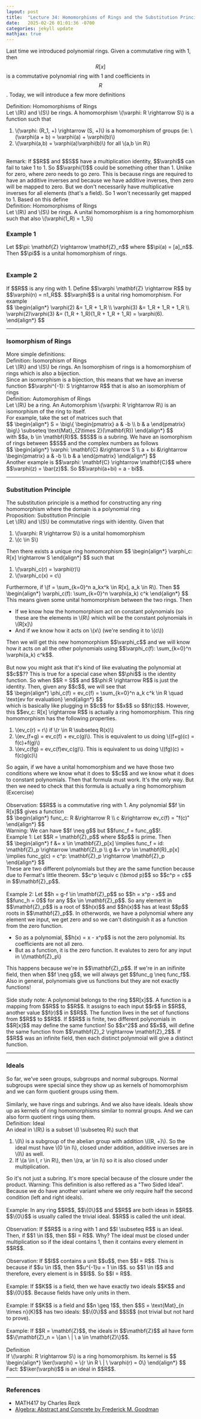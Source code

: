 ```yaml
---
layout: post
title:  "Lecture 34: Homomorphisms of Rings and the Substitution Principle"
date:   2025-02-26 01:01:36 -0700
categories: jekyll update
mathjax: true
---
```

Last time we introduced polynomial rings. Given a commutative ring with 1, then $$R[x]$$ is a commutative polynomial ring with 1 and coefficients in $$R$$. Today, we will introduce a few more definitions
<br>
<!----------------------------------------------------------------------------->
<div class="mintheaderdiv">
Definition: Homomorphisms of Rings
</div>
<div class="mintbodydiv">
Let \(R\) and \(S\) be rings. A homomorphism \(\varphi: R \rightarrow S\) is a function such that
<ol>
	<li>\(\varphi: (R_1, +) \rightarrow (S, +)\) is a homomorphism of groups (ie: \(\varphi(a + b) = \varphi(a) + \varphi(b)\)</li>
	<li>\(\varphi(a,b) = \varphi(a)\varphi(b)\) for all \(a,b \in R\)</li>
</ol>
</div>
<!--------------------------------------------------------------------------->
<br>
Remark: If $$R$$ and $$S$$ have a multiplication identity, $$\varphi$$ can fail to take 1 to 1. So $$\varphi(1)$$ could be something other than 1. Unlike for zero, where zero needs to go zero. This is because rings are required to have an additive inverses and because we have additive inverses, then zero will be mapped to zero. But we don't necessarily have multiplicative inverses for all elements (that's a field). So 1 won't necessarily get mapped to 1. Based on this define
<br>
<!----------------------------------------------------------------------------->
<div class="mintheaderdiv">
Definition: Homomorphisms of Rings
</div>
<div class="mintbodydiv">
Let \(R\) and \(S\) be rings. A unital homomorphism is a ring homomorphism such that also \(\varphi(1_R) = 1_S\)
</div>
<h3>Example 1</h3>
Let $$\pi: \mathbf{Z} \rightarrow \mathbf{Z}_n$$ where $$\pi(a) = [a]_n$$. Then $$\pi$$ is a unital homomorphism of rings.
<br>
<br>
<h3>Example 2</h3>
If $$R$$ is any ring with 1. Define $$\varphi \mathbf{Z} \rightarrow R$$ by $$\varphi(n) = n1_R$$. $$\varphi$$ is a unital ring homomorphism. For example
<div>
$$
\begin{align*}
\varphi(2) &= 1_R + 1_R \\
\varphi(3) &= 1_R + 1_R + 1_R \\
\varphi(2)\varphi(3) &= (1_R + 1_R)(1_R + 1_R + 1_R) = \varphi(6).
\end{align*}
$$
</div>
<hr>

<!------------------------------------------------------------------------->
<h3>Isomorphism of Rings</h3>
More simple definitions:
<br>
<div class="mintheaderdiv">
Definition: Isomorphism of Rings
</div>
<div class="mintbodydiv">
Let \(R\) and \(S\) be rings. An Isomorphism of rings is a homomorphism of rings which is also a bijection.
</div>
Since an isomorphism is a bijection, this means that we have an inverse function $$\varphi^{-1}: S \rightarrow R$$ that is also an isomorphism of rings
<!------------------------------------------------------------------------->
<br>
<div class="mintheaderdiv">
Definition: Automorphism of Rings
</div>
<div class="mintbodydiv">
Let \(R\) be a ring. An Automorphism \(\varphi: R \rightarrow R\) is an isomorphism of the ring to itself.
</div>
<!------------------------------------------------------------------------->
For example, take the set of matrices such that 
<div>
$$
\begin{align*}
S = \big\{ \begin{pmatrix} a & -b \\ b & a \end{pmatrix} \big\} 
\subseteq \text{Mat}_{2\times 2}(\mathbf{R})
\end{align*}
$$
</div>
with $$a, b \in \mathbf{R}$$. $$S$$ is a subring. We have an isomorphism of rings between $$S$$ and the complex numbers as follows
<div>
$$
\begin{align*}
\varphi: \mathbf{C} &\rightarrow S \\
         a + bi &\rightarrow \begin{pmatrix} a & -b \\ b & a \end{pmatrix}
\end{align*}
$$
</div>
Another example is $$\varphi: \mathbf{C} \rightarrow \mathbf{C}$$ where $$\varphi(z) = \bar{z}$$. So $$\varphi(a+bi) = a - bi$$. 
<hr>

<!------------------------------------------------------------------------->
<h3>Substitution Principle</h3>
The substitution principle is a method for constructing any ring homomorphism where the domain is a polynomial ring
<!---------------------------------------------------------------------->
<div class="peachheaderdiv">
Proposition: Substitution Principle
</div>
<div class="peachbodydiv">
Let \(R\) and \(S\) be commutative rings with identity. Given that
<ol> 
	<li>\(\varphi: R \rightarrow S\) is a unital homomorphism</li>
	<li>\(c \in S\)</li>
</ol>
Then there exists a unique ring homomorphism
$$
\begin{align*}
\varphi_c: R[x] \rightarrow S
\end{align*}
$$
such that
<ol> 
	<li>\(\varphi_c(r) = \varphi(r)\)</li>
	<li>\(\varphi_c(x) = c\)</li>
</ol>
Furthermore, if \(f = \sum_{k=0}^n a_kx^k \in R[x], a_k \in R\). Then
$$
\begin{align*}
\varphi_c(f): \sum_{k=0}^n \varphi(a_k) c^k
\end{align*}
$$
</div>
<!---------------------------------------------------------------------->
This means given some unital homomorphism between the two rings. Then
<ul>
<li>If we know how the homomorphism act on constant polynomials (so these are the elements in \(R\) which will be the constant polynomials in \(R[x]\)</li> 
<li>And if we know how it acts on \(x\) (we're sending it to \(c\))</li>
</ul>
Then we will get this new homomorphism $$\varphi_c$$ and we will know how it acts on all the other polynomials using $$\varphi_c(f): \sum_{k=0}^n \varphi(a_k) c^k$$.
<br>
<br>
But now you might ask that it's kind of like evaluating the polynomial at $$c$$?? This is true for a special case when $$\phi$$ is the identity function. So when $$R = S$$ and $$\phi:R \rightarrow R$$ is just the identity. Then, given any $$c$$, we will see that
<div>
$$
\begin{align*}
\phi_c(f) = ev_c(f) = \sum_{k=0}^n a_k c^k \in R \quad \text{ev for evaluation}
\end{align*}
$$
</div>
which is basically like plugging in $$c$$ for $$x$$ so $$f(c)$$. However, this $$ev_c: R[x] \rightarrow R$$ is actually a ring homomorphism. This ring homomorphism has the following properties.
<ol>
	<li>\(ev_c(r) = r\) if \(r \in R \subseteq R(x)\)</li>
	<li>\(ev_(f+g) = ev_c(f) + ev_c(g)\). This is equivalent to us doing \((f+g)(c) = f(c)+f(g)\)</li>
	<li>\(ev_c(fg) = ev_c(f)ev_c(g)\). This is equivalent to us doing \((fg)(c) = f(c)g(c)\)</li>
</ol>
So again, if we have a unital homomorphism and we have those two conditions where we know what it does to $$c$$ and we know what it does to constant polynomials. Then that formula must work. It's the only way. But then we need to check that this formula is actually a ring homomorphism (Excercise)
<br>
<br>
Observation: $$R$$ is a commutative ring with 1. Any polynomial $$f \in R[x]$$ gives a function 
<div>
$$
\begin{align*}
func_c: R &\rightarrow R \\
c &\rightarrow ev_c(f) = "f(c)"
\end{align*}
$$
</div>
Warning: We can have $$f \neq g$$ but $$func_f = func_g$$!.
<br>
Example 1: Let $$R = \mathbf{Z}_p$$ where $$p$$ is prime. Then
<div>
$$
\begin{align*}
f &= x \in \mathbf{Z}_p[x] \implies func_f = id: \mathbf{Z}_p \rightarrow \mathbf{Z}_p \\
g &= x^p \in \mathbf{R}_p[x] \implies func_g(c) = c^p: \mathbf{Z}_p \rightarrow \mathbf{Z}_p 
\end{align*}
$$
</div>
These are two different polynomials but they are the same function because due to Fermat's little theorem. $$c^p \equiv c (\bmod p)$$ so $$c^p = c$$ in $$\mathbf{Z}_p$$.
<br>
<br>
Example 2: Let $$h = g-f \in \mathbf{Z}_p$$ so $$h = x^p - x$$ and $$func_h = 0$$ for any $$x \in \mathbf{Z}_p$$. So any element in $$\mathbf{Z}_p$$ is a root of $$h(x)$$ and $$h(x)$$ has at least $$p$$ roots in $$\mathbf{Z}_p$$. In otherwords, we have a polynomial where any element we input, we get zero and so we can't distinguish it as a function from the zero function. 
<ul>
<li>So as a polynomial, $$h(x) = x - x^p$$ is not the zero polynomial. Its coefficients are not all zero. </li>
<li>But as a function, it is the zero function. It evalutes to zero for any input in \(\mathbf{Z}_p\)</li>
</ul>
This happens because we're in $$\mathbf{Z}_p$$. If we're in an inifinite field, then when $$f \neq g$$, we will always get $$func_g \neq func_f$$. Also in general, polynomials give us functions but they are not exactly functions!
<br>
<br>
Side study note: A polynomial belongs to the ring $$R[x]$$. A function is a mapping from $$R$$ to $$R$$. It assigns to each input $$r$$ in $$R$$, another value $$f(r)$$ in $$R$$. The function lives in the set of functions from $$R$$ to $$R$$. If $$R$$ is finite, two different polynomials in $$R[x]$$ may define the same function! So $$x^2$$ and $$x$$, will define the same function from $$\mathbf{Z}_2 \rightarrow \mathbf{Z}_2$$. If $$R$$ was an infinite field, then each distinct polynmoial will give a distinct function.
<hr>

<!------------------------------------------------------------------------->
<h3>Ideals</h3>
So far, we've seen groups, subgroups and normal subgroups. Normal subgroups were special since they show up as kernels of homomorphism and we can form quotient groups using them. 
<br>
<br>
Similarly, we have rings and subrings. And we also have ideals. Ideals show up as kernels of ring homomorphisms similar to nomral groups. And we can also form quotient rings using them. 
<br>
<!----------------------------------------------------------------------------->
<div class="mintheaderdiv">
Definition: Ideal
</div>
<div class="mintbodydiv">
An ideal in \(R\) is a subset \(I \subseteq R\) such that
<ol>
	<li>\(I\) is a subgroup of the abelian group with addition \((R, +)\). So the ideal must have \(0 \in I\), closed under addition, additive inverses are in \(I\) as well.</li>
	<li>If \(a \in I, r \in R\), then \(ra, ar \in I\) so it is also closed under multiplication.</li>
</ol>
</div>
So it's not just a subring. It's more special because of the closure under the product. Warning: This definition is also reffered as a "Two Sided Ideal". Because we do have another variant where we only require half the second condition (left and right ideals).
<br>
<br>
Example: In any ring $$R$$, $$\{0\}$$ and $$R$$ are both ideas in $$R$$. $$\{0\}$$ is usually called the trivial ideal. $$R$$ is called the unit ideal.
<br>
<br>
Observation: If $$R$$ is a ring with 1 and $$I \subseteq R$$ is an ideal. Then, if $$1 \in I$$, then $$I = R$$. Why? The ideal must be closed under multiplication so if the ideal contains 1, then it contains every element in $$R$$. 
<br>
<br>
Observation: If $$I$$ contains a unit $$u$$, then $$I = R$$. This is because if $$u \in I$$, then $$u^{-1}u = 1 \in I$$. so $$1 \in I$$ and therefore, every element is in $$I$$. So $$I = R$$. 
<br>
<br>
Example: If $$K$$ is a field, then we have exactly two ideals $$K$$ and $$\{0\}$$. Because fields have only units in them. 
<br>
<br>
Example: If $$K$$ is a field and $$n \geq 1$$, then $$S = \text{Mat}_{n \times n}(K)$$ has two ideals: $$\{0\}$$ and $$S$$ (not trivial but not hard to prove).
<br>
<br>
Example: If $$R = \mathbf{Z}$$, the ideals in $$\mathbf{Z}$$ all have form $$\{\mathbf{Z}_n = \{an \ | \ a \in \mathbf{Z}\}$$. 
<br>
<br>
<!----------------------------------------------------------------------------->
<div class="mintheaderdiv">
Definition
</div>
<div class="mintbodydiv">
If \(\varphi: R \rightarrow S\) is a ring homomorphism. Its kernel is 
$$
\begin{align*}
\ker(\varphi) = \{r \in R \ | \ \varphi(r) = 0\}
\end{align*}
$$
</div>
Fact: $$\ker(\varphi)$$ is an ideal in $$R$$. 
<hr>

<!------------------------------------------------------------------------->
<h3>References</h3>
<ul>
	<li>MATH417 by Charles Rezk</li>
	<li><a href="https://homepage.divms.uiowa.edu/~goodman/algebrabook.dir/algebrabook.html">Algebra: Abstract and Concrete by Frederick M. Goodman</a></li>
</ul>






















